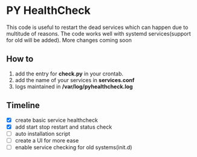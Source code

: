 # PY HealthCheck

This code is useful to restart the dead services which can happen due to multitude of reasons. The code works well with systemd services(support for old will be added). More changes coming soon

## How to

1. add the entry for **check.py** in your crontab.
2. add the name of your services in **services.conf**
3. logs maintained in **/var/log/pyhealthcheck.log**

## Timeline

- [x] create basic service healthcheck
- [x] add start stop restart and status check
- [ ] auto installation script
- [ ] create a UI for more ease
- [ ] enable service checking for old systems(init.d)
